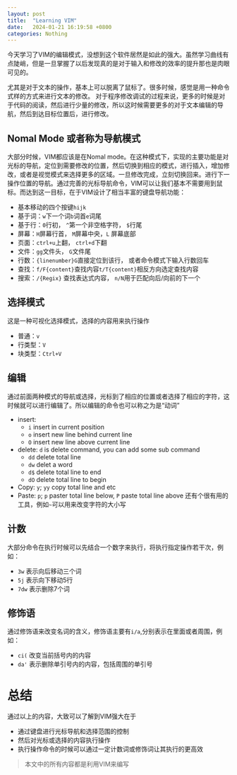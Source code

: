 ```yaml
---
layout: post
title:  "Learning VIM"
date:   2024-01-21 16:19:58 +0800
categories: Nothing
---
```


今天学习了VIM的编辑模式，没想到这个软件居然是如此的强大。虽然学习曲线有点陡峭，但是一旦掌握了以后发现真的是对于输入和修改的效率的提升那也是肉眼可见的。

尤其是对于文本的操作，基本上可以脱离了鼠标了。很多时候，感觉是用一种命令式样的方式来进行文本的修改。
对于程序修改调试的过程来说，更多的时候是对于代码的阅读，然后进行少量的修改，所以这时候需要更多的对于文本编辑的导航，然后到达目标位置后，进行修改。

## Nomal Mode 或者称为导航模式 
大部分时候，VIM都应该是在Nomal mode。在这种模式下，实现的主要功能是对光标的导航，定位到需要修改的位置，然后切换到相应的模式，进行插入，增加修改，或者是视觉模式来选择更多的区域。一旦修改完成，立刻切换回来。进行下一操作位置的导航。通过完善的光标导航命令，VIM可以让我们基本不需要用到鼠标。而达到这一目标，在于VIM设计了相当丰富的键盘导航功能：
- 基本移动的四个按键`hijk` 
- 基于词：`w`下一个词`b`词首`e`词尾
- 基于行：`0`行初， `^`第一个非空格字符， `$`行尾
- 屏幕：`H`屏幕行首， `M`屏幕中央，`L` 屏幕底部
- 页面：`ctrl+u`上翻， `ctrl+d`下翻
- 文件：`gg`文件头， `G`文件尾
- 行数：`{linenumber}G`直接定位到该行， 或者命令模式下输入行数回车
- 查找：`f/F{content}`查找内容`t/T{content}`相反方向选定查找内容
- 搜索：`/{Regix}` 查找表达式内容， `n/N`用于匹配向后/向前的下一个
## 选择模式
这是一种可视化选择模式，选择的内容用来执行操作
- 普通：`v`
- 行类型：`V`
- 块类型：`Ctrl+V`
## 编辑
通过前面两种模式的导航或选择，光标到了相应的位置或者选择了相应的字符，这时候就可以进行编辑了。所以编辑的命令也可以称之为是“动词”
- insert: 
    - `i` insert in current position
    - `o` insert new line behind current line
    - `O` insert new line above current line
- delete: `d` is delete command, you can add some sub command 
     - `dd` delete total line
     - `dw` delet a word
     - `d$` delete total line to end
     - `dO` delete total line to begin
- Copy: `y`; `yy` copy total line and etc
- Paste: `p`; `p` paster total line below, `P` paste total line above
还有个很有用的工具，例如`~`可以用来改变字符的大小写
## 计数
大部分命令在执行时候可以先结合一个数字来执行，将执行指定操作若干次，例如：
- `3w` 表示向后移动三个词
- `5j` 表示向下移动5行
- `7dw` 表示删除7个词
## 修饰语
通过修饰语来改变名词的含义，修饰语主要有`i/a`,分别表示在里面或者周围，例如：
- `ci(` 改变当前括号内的内容
- `da'` 表示删除单引号内的内容，包括周围的单引号

# 总结
通过以上的内容，大致可以了解到VIM强大在于
- 通过键盘进行光标导航和选择范围的控制
- 然后对光标或选择的内容执行操作
- 执行操作命令的时候可以通过一定计数词或修饰词让其执行的更高效

> 本文中的所有内容都是利用VIM来编写